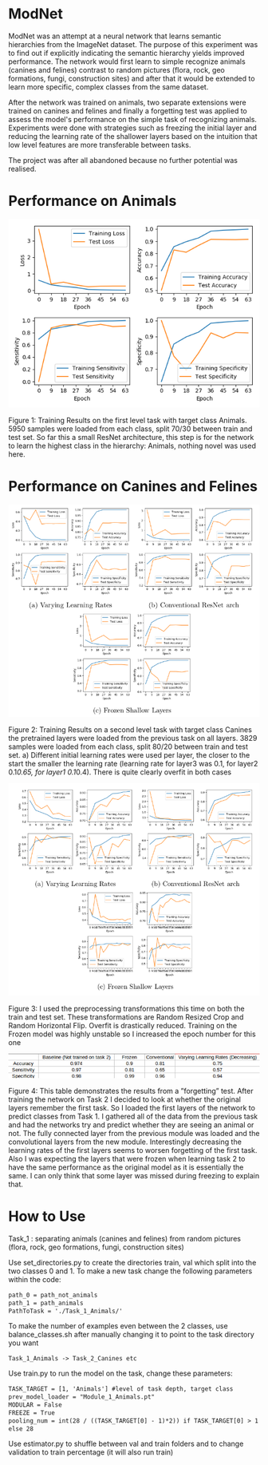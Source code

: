 # ModNet

ModNet was an attempt at a neural network that learns semantic hierarchies from the ImageNet dataset. The purpose of this experiment was to find out if explicitly indicating the semantic hierarchy yields improved performance. The network would first learn to simple recognize animals (canines and felines) contrast to random pictures (flora, rock, geo formations, fungi, construction sites) and after that it would be extended to learn more specific, complex classes from the same dataset.

After the network was trained on animals, two separate extensions were trained on canines and felines and finally a forgetting test was applied to assess the model's performance on the simple task of recognizing animals. Experiments were done with strategies such as freezing the initial layer and reducing the learning rate of the shallower layers based on the intuition that low level features are more transferable between tasks.

The project was after all abandoned because no further potential was realised.

# Performance on Animals
![alt text](https://github.com/Linardos/ModNet/blob/master/Results/plot1.png)

Figure 1: Training Results on the first level task with target class Animals. 5950 samples
were loaded from each class, split 70/30 between train and test set. So far this a small
ResNet architecture, this step is for the network to learn the highest class in the hierarchy:
Animals, nothing novel was used here.

# Performance on Canines and Felines
![alt text](https://github.com/Linardos/ModNet/blob/master/Results/plot2.png)

Figure 2: Training Results on a second level task with target class Canines the pretrained
layers were loaded from the previous task on all layers. 3829 samples were loaded from
each class, split 80/20 between train and test set. a) Different initial learning rates were
used per layer, the closer to the start the smaller the learning rate (learning rate for layer3
was 0.1, for layer2 0.1*0.65, for layer1 0.1*0.4). There is quite clearly overfit in both cases

![alt text](https://github.com/Linardos/ModNet/blob/master/Results/plot3.png)

Figure 3: I used the preprocessing transformations this time on both the train and test set.
These transformations are Random Resized Crop and Random Horizontal Flip. Overfit is
drastically reduced. Training on the Frozen model was highly unstable so I increased the
epoch number for this one

![alt text](https://github.com/Linardos/ModNet/blob/master/Results/plot4.png)

Figure 4: This table demonstrates the results from a ”forgetting” test. After training the
network on Task 2 I decided to look at whether the original layers remember the first task.
So I loaded the first layers of the network to predict classes from Task 1. I gathered all of
the data from the previous task and had the networks try and predict whether they are
seeing an animal or not. The fully connected layer from the previous module was loaded
and the convolutional layers from the new module. Interestingly decreasing the learning
rates of the first layers seems to worsen forgetting of the first task. Also I was expecting
the layers that were frozen when learning task 2 to have the same performance as the
original model as it is essentially the same. I can only think that some layer was missed
during freezing to explain that.

# How to Use

Task_1 : separating animals (canines and felines) from random pictures (flora, rock, geo formations, fungi, construction sites) 

Use set_directories.py to create the directories train, val which split into the two classes 0 and 1. To make a new task change the following parameters within the code:

    path_0 = path_not_animals
    path_1 = path_animals
    PathToTask = './Task_1_Animals/'

To make the number of examples even between the 2 classes, use balance_classes.sh after manually changing it to point to the task directory you want

    Task_1_Animals -> Task_2_Canines etc


Use train.py to run the model on the task, change these parameters:

    TASK_TARGET = [1, 'Animals'] #level of task depth, target class
    prev_model_loader = "Module_1_Animals.pt"
    MODULAR = False
    FREEZE = True
    pooling_num = int(28 / ((TASK_TARGET[0] - 1)*2)) if TASK_TARGET[0] > 1 else 28


Use estimator.py to shuffle between val and train folders and to change validation to train percentage (it will also run train)


